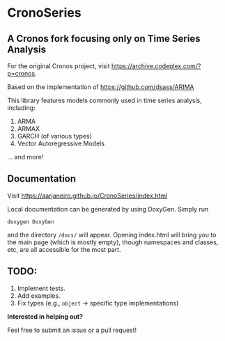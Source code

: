 # CronoSeries
A Cronos fork focusing only on Time Series Analysis
---------------------------------------------------
For the original Cronos project, visit https://archive.codeplex.com/?p=cronos.

Based on the implementation of  https://github.com/dsass/ARIMA

This library features models commonly used in time series analysis, including:
1. ARMA
2. ARMAX
3. GARCH (of various types)
4. Vector Autoregressive Models

... and more!

Documentation
-------------

Visit https://aarjaneiro.github.io/CronoSeries/index.html

Local documentation can be generated by using DoxyGen.
Simply run
```
doxygen DoxyGen
```
and the directory `/docs/` will appear. Opening index.html will bring you to the main page (which is mostly empty), though namespaces 
and classes, etc, are all accessible for the most part.


TODO:
-----
1. Implement tests.
2. Add examples.
3. Fix types (e.g., `object` → specific type implementations)

**Interested in helping out?** 

Feel free to submit an issue or a pull request!
